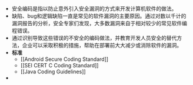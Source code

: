 - 安全编码是指以防止意外引入安全漏洞的方式来开发计算机软件的做法。
- 缺陷、bug和逻辑缺陷一直是常见的软件漏洞的主要原因。通过对数以千计的漏洞报告的分析，安全专家们发现，大多数漏洞来自于相对较少的常见软件编程错误。
- 通过识别导致这些错误的不安全的编码做法，并教育开发人员安全的替代方法，企业可以采取积极的措施，帮助在部署前大大减少或消除软件的漏洞。
- **标准**
	- [[Android Secure Coding Standard]]
	- [[SEI CERT C Coding Standard]]
	- [[Java Coding Guidelines]]
-